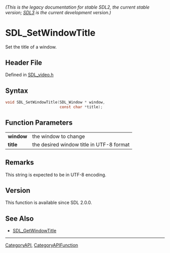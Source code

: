 ###### (This is the legacy documentation for stable SDL2, the current stable version; [SDL3](https://wiki.libsdl.org/SDL3/) is the current development version.)
# SDL_SetWindowTitle

Set the title of a window.

## Header File

Defined in [SDL_video.h](https://github.com/libsdl-org/SDL/blob/SDL2/include/SDL_video.h)

## Syntax

```c
void SDL_SetWindowTitle(SDL_Window * window,
                        const char *title);

```

## Function Parameters

|                |                                          |
| -------------- | ---------------------------------------- |
| **window**     | the window to change                     |
| **title**      | the desired window title in UTF-8 format |

## Remarks

This string is expected to be in UTF-8 encoding.

## Version

This function is available since SDL 2.0.0.

## See Also

- [SDL_GetWindowTitle](SDL_GetWindowTitle)

----
[CategoryAPI](CategoryAPI), [CategoryAPIFunction](CategoryAPIFunction)


